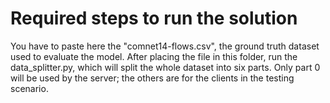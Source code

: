 # Required steps to run the solution

You have to paste here the "comnet14-flows.csv", the ground truth dataset used to evaluate the model. 
After placing the file in this folder, run the data_splitter.py, which will split the whole dataset into six parts. 
Only part 0 will be used by the server; the others are for the clients in the testing scenario.
